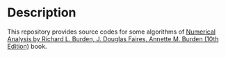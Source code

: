 # Description
This repository provides source codes for some algorithms of 
[Numerical Analysis by Richard L. Burden, J. Douglas Faires, Annette M. Burden (10th Edition)](https://www.amazon.com/Numerical-Analysis-Richard-L-Burden/dp/1305253663) book.  
